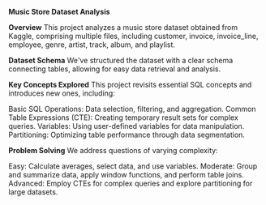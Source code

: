 **Music Store Dataset Analysis**


**Overview**
This project analyzes a music store dataset obtained from Kaggle, comprising multiple files, including customer, invoice, invoice_line, employee, genre, artist, track, album, and playlist.


**Dataset Schema**
We've structured the dataset with a clear schema connecting tables, allowing for easy data retrieval and analysis.


**Key Concepts Explored**
This project revisits essential SQL concepts and introduces new ones, including:

Basic SQL Operations: Data selection, filtering, and aggregation.
Common Table Expressions (CTE): Creating temporary result sets for complex queries.
Variables: Using user-defined variables for data manipulation.
Partitioning: Optimizing table performance through data segmentation.


**Problem Solving**
We address questions of varying complexity:

Easy: Calculate averages, select data, and use variables.
Moderate: Group and summarize data, apply window functions, and perform table joins.
Advanced: Employ CTEs for complex queries and explore partitioning for large datasets.
